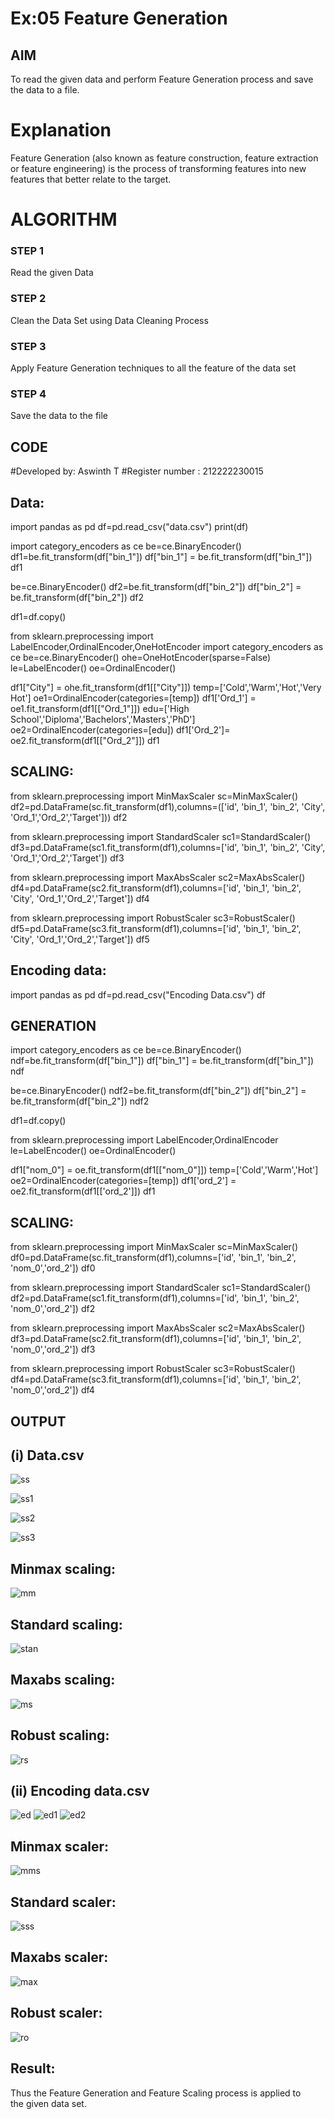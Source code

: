 # Ex:05 Feature Generation

## AIM
To read the given data and perform Feature Generation process and save the data to a file. 

# Explanation
Feature Generation (also known as feature construction, feature extraction or feature engineering) is the process of transforming features into new features that better relate to the target.
 

# ALGORITHM
### STEP 1
Read the given Data
### STEP 2
Clean the Data Set using Data Cleaning Process
### STEP 3
Apply Feature Generation techniques to all the feature of the data set
### STEP 4
Save the data to the file


## CODE
#Developed by: Aswinth T
#Register number : 212222230015

## Data:

import pandas as pd
df=pd.read_csv("data.csv")
print(df)

import category_encoders as ce
be=ce.BinaryEncoder()
df1=be.fit_transform(df["bin_1"])
df["bin_1"] = be.fit_transform(df["bin_1"])
df1

be=ce.BinaryEncoder()
df2=be.fit_transform(df["bin_2"])
df["bin_2"] = be.fit_transform(df["bin_2"])
df2

df1=df.copy()

from sklearn.preprocessing import LabelEncoder,OrdinalEncoder,OneHotEncoder
import category_encoders as ce
be=ce.BinaryEncoder()
ohe=OneHotEncoder(sparse=False)
le=LabelEncoder()
oe=OrdinalEncoder()

df1["City"] = ohe.fit_transform(df1[["City"]])
temp=['Cold','Warm','Hot','Very Hot']
oe1=OrdinalEncoder(categories=[temp])
df1['Ord_1'] = oe1.fit_transform(df1[["Ord_1"]])
edu=['High School','Diploma','Bachelors','Masters','PhD']
oe2=OrdinalEncoder(categories=[edu])
df1['Ord_2']= oe2.fit_transform(df1[["Ord_2"]])
df1

## SCALING:
from sklearn.preprocessing import MinMaxScaler
sc=MinMaxScaler()
df2=pd.DataFrame(sc.fit_transform(df1),columns=(['id', 'bin_1', 'bin_2', 'City', 'Ord_1','Ord_2','Target']))
df2

from sklearn.preprocessing import StandardScaler
sc1=StandardScaler()
df3=pd.DataFrame(sc1.fit_transform(df1),columns=['id', 'bin_1', 'bin_2', 'City', 'Ord_1','Ord_2','Target'])
df3

from sklearn.preprocessing import MaxAbsScaler
sc2=MaxAbsScaler()
df4=pd.DataFrame(sc2.fit_transform(df1),columns=['id', 'bin_1', 'bin_2', 'City', 'Ord_1','Ord_2','Target'])
df4

from sklearn.preprocessing import RobustScaler
sc3=RobustScaler()
df5=pd.DataFrame(sc3.fit_transform(df1),columns=['id', 'bin_1', 'bin_2', 'City', 'Ord_1','Ord_2','Target'])
df5


## Encoding data:

import pandas as pd
df=pd.read_csv("Encoding Data.csv")
df

## GENERATION
import category_encoders as ce
be=ce.BinaryEncoder()
ndf=be.fit_transform(df["bin_1"])
df["bin_1"] = be.fit_transform(df["bin_1"])
ndf

be=ce.BinaryEncoder()
ndf2=be.fit_transform(df["bin_2"])
df["bin_2"] = be.fit_transform(df["bin_2"])
ndf2

df1=df.copy()

from sklearn.preprocessing import LabelEncoder,OrdinalEncoder
le=LabelEncoder()
oe=OrdinalEncoder()

df1["nom_0"] = oe.fit_transform(df1[["nom_0"]])
temp=['Cold','Warm','Hot']
oe2=OrdinalEncoder(categories=[temp])
df1['ord_2'] = oe2.fit_transform(df1[['ord_2']])
df1

## SCALING:
from sklearn.preprocessing import MinMaxScaler
sc=MinMaxScaler()
df0=pd.DataFrame(sc.fit_transform(df1),columns=['id', 'bin_1', 'bin_2', 'nom_0','ord_2'])
df0

from sklearn.preprocessing import StandardScaler
sc1=StandardScaler()
df2=pd.DataFrame(sc1.fit_transform(df1),columns=['id', 'bin_1', 'bin_2', 'nom_0','ord_2'])
df2

from sklearn.preprocessing import MaxAbsScaler
sc2=MaxAbsScaler()
df3=pd.DataFrame(sc2.fit_transform(df1),columns=['id', 'bin_1', 'bin_2', 'nom_0','ord_2'])
df3

from sklearn.preprocessing import RobustScaler
sc3=RobustScaler()
df4=pd.DataFrame(sc3.fit_transform(df1),columns=['id', 'bin_1', 'bin_2', 'nom_0','ord_2'])
df4



## OUTPUT
## (i) Data.csv

![ss](https://user-images.githubusercontent.com/118707079/232985316-8b2b5676-037c-4230-a839-80c76a54b51f.jpg)

![ss1](https://user-images.githubusercontent.com/118707079/232985325-5ca12edf-2558-42a1-964d-798ef20d26cd.jpg)

![ss2](https://user-images.githubusercontent.com/118707079/232985360-4c6a3590-6e13-4770-ad13-d54559bfc497.jpg)

![ss3](https://user-images.githubusercontent.com/118707079/232985378-5c03e91a-042d-464b-baf2-6273b0ff9e51.jpg)

## Minmax scaling:

![mm](https://user-images.githubusercontent.com/118707079/232986167-55fd493a-5cf0-43ba-8533-c2f2f0fa4c2a.jpg)

## Standard scaling:

![stan](https://user-images.githubusercontent.com/118707079/232986180-77fee453-ba62-468f-a26b-4a2891a82ec0.jpg)

## Maxabs scaling:

![ms](https://user-images.githubusercontent.com/118707079/232986195-a0b17f87-652c-454c-90cc-0139971859e2.jpg)

## Robust scaling:

![rs](https://user-images.githubusercontent.com/118707079/232986250-a7466c6f-cb85-424d-8317-a459706af67a.jpg)

## (ii) Encoding data.csv

![ed](https://user-images.githubusercontent.com/118707079/232986357-6f722cdb-e842-4635-b447-b56eb46d37be.jpg)
![ed1](https://user-images.githubusercontent.com/118707079/232986437-aa0c1711-3cf2-4583-9612-f6de764d32aa.jpg)
![ed2](https://user-images.githubusercontent.com/118707079/232986454-d524659f-7a58-45b9-a1e3-a04aca60c401.jpg)

## Minmax scaler:

![mms](https://user-images.githubusercontent.com/118707079/232986554-8680028e-76d5-4763-a50a-f8e8d6cb470f.jpg)

## Standard scaler:

![sss](https://user-images.githubusercontent.com/118707079/232986634-2f2da3de-76ad-4f0d-b788-9a8a10190dfb.jpg)

## Maxabs scaler:

![max](https://user-images.githubusercontent.com/118707079/232986716-1d3884cd-6e71-407c-aa8d-6b4fe9c1bd0b.jpg)

## Robust scaler:

![ro](https://user-images.githubusercontent.com/118707079/232986810-b7ba4556-522d-4b2c-af4c-0e4dd92ab866.jpg)

## Result:
Thus the Feature Generation and Feature Scaling process is applied to the given data set.
